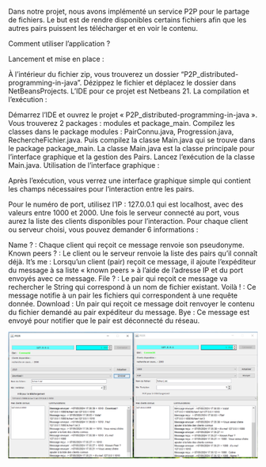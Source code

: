 Dans notre projet, nous avons implémenté un service P2P pour le partage de fichiers. Le but est de rendre disponibles certains fichiers afin que les autres pairs puissent les télécharger et en voir le contenu.

Comment utiliser l’application ?

Lancement et mise en place :

À l’intérieur du fichier zip, vous trouverez un dossier “P2P_distributed-programming-in-java”.
Dézippez le fichier et déplacez le dossier dans NetBeansProjects.
L’IDE pour ce projet est Netbeans 21.
La compilation et l’exécution :

Démarrez l’IDE et ouvrez le projet « P2P_distributed-programming-in-java ». Vous trouverez 2 packages : modules et package_main.
Compilez les classes dans le package modules : PairConnu.java, Progression.java, RechercheFichier.java.
Puis compilez la classe Main.java qui se trouve dans le package package_main.
La classe Main.java est la classe principale pour l’interface graphique et la gestion des Pairs.
Lancez l’exécution de la classe Main.java.
Utilisation de l’interface graphique :

Après l’exécution, vous verrez une interface graphique simple qui contient les champs nécessaires pour l’interaction entre les pairs.

Pour le numéro de port, utilisez l’IP : 127.0.0.1 qui est localhost, avec des valeurs entre 1000 et 2000. Une fois le serveur connecté au port, vous aurez la liste des clients disponibles pour l’interaction. Pour chaque client ou serveur choisi, vous pouvez demander 6 informations :

Name ? : Chaque client qui reçoit ce message renvoie son pseudonyme.
Known peers ? : Le client ou le serveur renvoie la liste des pairs qu’il connaît déjà.
It’s me : Lorsqu’un client (pair) reçoit ce message, il ajoute l’expéditeur du message à sa liste « known peers » à l’aide de l’adresse IP et du port envoyés avec ce message.
File ? : Le pair qui reçoit ce message va rechercher le String qui correspond à un nom de fichier existant.
Voilà ! : Ce message notifie à un pair les fichiers qui correspondent à une requête donnée.
Download : Un pair qui reçoit ce message doit renvoyer le contenu du fichier demandé au pair expéditeur du message.
Bye : Ce message est envoyé pour notifier que le pair est déconnecté du réseau.

![PEER EXECUTION](https://github.com/saidigui/P2P_distributed-programming-in-java/blob/main/application_en_execution.png)
